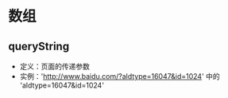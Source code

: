 # 数组

## queryString

- 定义：页面的传递参数
- 实例：'http://www.baidu.com/?aldtype=16047&id=1024' 中的 'aldtype=16047&id=1024'
